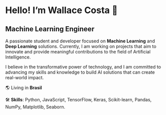 # Hello! I’m Wallace Costa 👋

## **Machine Learning Engineer**

A passionate student and developer focused on **Machine Learning** and **Deep Learning** solutions. Currently, I am working on projects that aim to innovate and provide meaningful contributions to the field of Artificial Intelligence.

I believe in the transformative power of technology, and I am committed to advancing my skills and knowledge to build AI solutions that can create real-world impact.

🌎 Living in **Brasil**

🛠️ **Skills**: Python, JavaScript, TensorFlow, Keras, Scikit-learn, Pandas, NumPy, Matplotlib, Seaborn.
